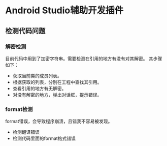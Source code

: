 # Android Studio辅助开发插件
## 检测代码问题
### 解密检测
 目前代码中用到了加密字符串。需要检测在引用的地方有没有对其解密。
 其步骤如下：
 * 获取当前类的成员列表。
 * 根据获取的列表，分别在工程中查找其引用。
 * 查看引用的地方有无解密。
 * 对没有解密的地方，弹出对话框，提示错误。
### format检测
 format错误，会导致程序崩溃，且错我不容易被发现。
 * 检测翻译错误
 * 检测代码里面的format格式错误
